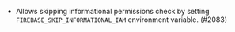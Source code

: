 * Allows skipping informational permissions check by setting `FIREBASE_SKIP_INFORMATIONAL_IAM` environment variable. (#2083)
